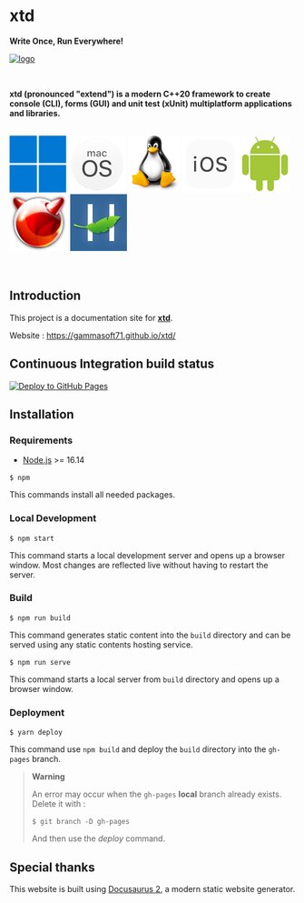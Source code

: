 # xtd

**Write Once, Run Everywhere!**

[![logo](https://github.com/gammasoft71/xtd/blob/master/docs/pictures/logo.png)](https://gammasoft71.github.io/xtd)

<br/>

**xtd (pronounced "extend") is a modern C++20 framework to create console (CLI), forms (GUI) and unit test (xUnit) multiplatform applications and libraries.**

<br/>
<div style={{ display: 'flex', justifyContent: 'left', flexWrap: 'wrap', gap: '30px', marginTop: '10px' }}>
  <a href="docs/documentation/portability"><img src="https://github.com/gammasoft71/xtd/blob/master/docs/pictures/os/Windows_h100.png"/></a>
  <a href="docs/documentation/portability"><img src="https://github.com/gammasoft71/xtd/blob/master/docs/pictures/os/macOS_h100.png"/></a>
  <a href="docs/documentation/portability"><img src="https://github.com/gammasoft71/xtd/blob/master/docs/pictures/os/Linux_h100.png"/></a>
  <a href="docs/documentation/portability"><img src="https://github.com/gammasoft71/xtd/blob/master/docs/pictures/os/iOS_h100.png"/></a>
  <a href="docs/documentation/portability"><img src="https://github.com/gammasoft71/xtd/blob/master/docs/pictures/os/Android_h100.png"/></a>
  <a href="docs/documentation/portability"><img src="https://github.com/gammasoft71/xtd/blob/master/docs/pictures/os/FreeBSD_h100.png"/></a>
  <a href="docs/documentation/portability"><img src="https://github.com/gammasoft71/xtd/blob/master/docs/pictures/os/Haiku_h100.png"/></a>
</div>
<br/>
<br/>

## Introduction

This project is a documentation site for **[xtd](https://github.com/gammasoft71/xtd)**.

Website : https://gammasoft71.github.io/xtd/

## Continuous Integration build status

[![Deploy to GitHub Pages](https://github.com/gammasoft71/xtd/actions/workflows/deploy.yml/badge.svg)](https://github.com/gammasoft71/xtd/actions/workflows/deploy.yml)

## Installation

### Requirements

- [Node.js](https://nodejs.org/en/) >= 16.14

```
$ npm
```

This commands install all needed packages.

### Local Development

```
$ npm start
```

This command starts a local development server and opens up a browser window. Most changes are reflected live without having to restart the server.

### Build

```
$ npm run build
```

This command generates static content into the `build` directory and can be served using any static contents hosting service.

```
$ npm run serve
```

This command starts a local server from `build` directory and opens up a browser window.

### Deployment

```
$ yarn deploy
```

This command use `npm build` and deploy the `build` directory into the `gh-pages` branch.

> **Warning**
>
> An error may occur when the `gh-pages` **local** branch already exists. Delete it with :
>
> ```
> $ git branch -D gh-pages
> ```
>
> And then use the *deploy* command.

## Special thanks

This website is built using [Docusaurus 2](https://docusaurus.io/), a modern static website generator.
